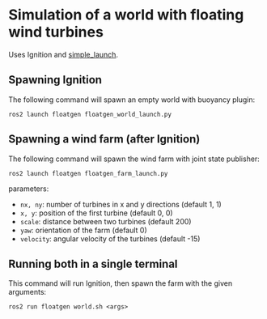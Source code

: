 # Simulation of a world with floating wind turbines

Uses Ignition and [simple_launch](https://github.com/oKermorgant/simple_launch).



## Spawning Ignition

The following command will spawn an empty world with buoyancy plugin:

`ros2 launch floatgen floatgen_world_launch.py` 

## Spawning a wind farm (after Ignition)

The following command will spawn the wind farm with joint state publisher:

`ros2 launch floatgen floatgen_farm_launch.py`

parameters:

- `nx, ny`: number of turbines in x and y directions (default 1, 1)
- `x, y`: position of the first turbine (default 0, 0)
- `scale`: distance between two turbines (default 200)
- `yaw`: orientation of the farm (default 0)
- `velocity`: angular velocity of the turbines (default -15)

## Running both in a single terminal

This command will run Ignition, then spawn the farm with the given arguments:

`ros2 run floatgen world.sh <args>` 

